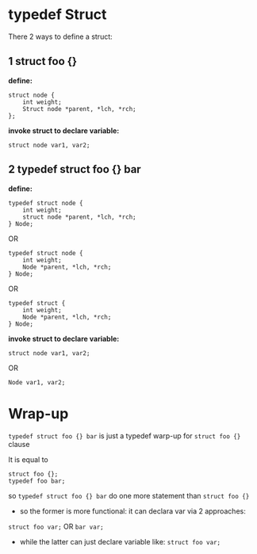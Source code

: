 typedef Struct
==============

There 2 ways to define a struct:

## 1 struct foo {}

**define:**
```
struct node {
	int weight;
	Struct node *parent, *lch, *rch;
};
```

**invoke struct to declare variable:**
```
struct node var1, var2;
```

## 2 typedef struct foo {} bar

**define:**
```
typedef struct node {
	int weight;
	struct node *parent, *lch, *rch;
} Node;
```
OR
```
typedef struct node {
	int weight;
	Node *parent, *lch, *rch;
} Node;
```
OR
```
typedef struct {
	int weight;
	Node *parent, *lch, *rch;
} Node;
```

**invoke struct to declare variable:**
```
struct node var1, var2;
```
OR
```
Node var1, var2;
```

Wrap-up
=======

`typedef struct foo {} bar`
is just a typedef warp-up for `struct foo {}` clause

It is equal to
```
struct foo {};
typedef foo bar;
```

so `typedef struct foo {} bar` do one more statement than `struct foo {}`

* so the former is more functional:
it can declara var via 2 approaches:

`struct foo var;`
OR
`bar var;`

* while the latter can just declare variable like:
`struct foo var;`


